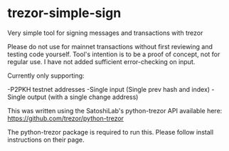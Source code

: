 # trezor-simple-sign

Very simple tool for signing messages and transactions with trezor 

Please do not use for mainnet transactions without first reviewing and testing code yourself. Tool's intention is to be
a proof of concept, not for regular use. I have not added sufficient error-checking on input.

Currently only supporting:

-P2PKH testnet addresses
-Single input (Single prev hash and index)
-Single output (with a single change address)

This was written using the SatoshiLab's python-trezor API available here: https://github.com/trezor/python-trezor

The python-trezor package is required to run this. Please follow install instructions on their page.